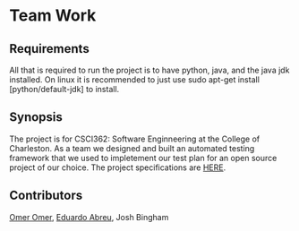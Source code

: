 # Team Work
## Requirements
All that is required to run the project is to have python, java, and the java jdk installed. On linux it is recommended to just use sudo apt-get install \[python/default-jdk\] to install.
## Synopsis
The project is for CSCI362: Software Enginneering at the College of Charleston. As a team we designed and built an automated testing framework that we used to impletement our test plan for an open source project of our choice. The project specifications are [HERE](http://www.cs.cofc.edu/~bowring/classes/csci%20362/fall%202017/team%20project/TeamProjectsSpecifications.pdf).

## Contributors
[Omer Omer](https://www.linkedin.com/in/omer-omer-968785104/), [Eduardo Abreu](https://www.linkedin.com/in/itsedu/), Josh Bingham
